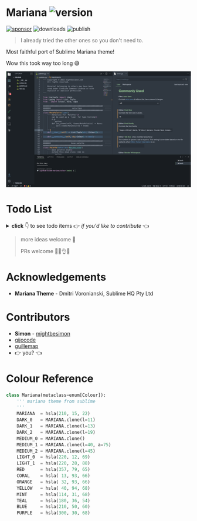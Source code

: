 # Mariana ![version](https://img.shields.io/visual-studio-marketplace/v/mightbesimon.mariana-sublime?label=)

[![sponsor](https://img.shields.io/github/sponsors/mightbesimon?color=red&label=Sponsor&logo=github)](https://github.com/sponsors/mightbesimon)
![downloads](https://img.shields.io/vscode-marketplace/i/mightbesimon.mariana-sublime?color=white&label=&logo=visualstudiocode&logoColor=blue)
![publish](https://github.com/mightbesimon/vscode-mariana/actions/workflows/publish.yml/badge.svg)

> I already tried the other ones so you don't need to.

Most faithful port of Sublime Mariana theme!

Wow this took way too long 😅

![preview](thumbnails/mariana.png)

# Todo List

<details>

<summary>
	<strong>click</strong> 👇 to see todo items 👉 <em>if you'd like to contribute</em> 👈
</summary>

🚧 diff editor

🚧 merge conflict

🚧 panel 50% done

🚧 menu bar

🚧 command center

🚧 notification 50% done

🚧 banner

🚧 extension 50% done

🚧 keybinding labels

🚧 keyboard shortcut table

🚧 debug colours

🚧 testing colours

🚧 welcome page

🚧 breadcrums

🚧 snippets

🚧 symbol icons

🚧 debug icons

🚧 notebook

🚧 charts

🚧 ports

🚧 extension colours

</details>

> more ideas welcome 🙂
>
> PRs welcome 👨‍🍳👌💋

# Acknowledgements

- **Mariana Theme** - Dmitri Voronianski, Sublime HQ Pty Ltd

# Contributors

- **Simon** - [mightbesimon](https://github.com/mightbesimon)
- [gijocode](https://github.com/gijocode)
- [guillemap](https://github.com/guillemap)
- 👉 you? 👈

# Colour Reference

```python
class Mariana(metaclass=enum[Colour]):
	'''	mariana theme from sublime
	'''
	MARIANA  = hsla(210, 15, 22)
	DARK_0   = MARIANA.clone(l=11)
	DARK_1   = MARIANA.clone(l=13)
	DARK_2   = MARIANA.clone(l=19)
	MEDIUM_0 = MARIANA.clone()
	MEDIUM_1 = MARIANA.clone(l=40, a=75)
	MEDIUM_2 = MARIANA.clone(l=45)
	LIGHT_0  = hsla(220, 12, 69)
	LIGHT_1  = hsla(220, 28, 88)
	RED      = hsla(357, 79, 65)
	CORAL    = hsla( 13, 93, 66)
	ORANGE   = hsla( 32, 93, 66)
	YELLOW   = hsla( 40, 94, 68)
	MINT     = hsla(114, 31, 68)
	TEAL     = hsla(180, 36, 54)
	BLUE     = hsla(210, 50, 60)
	PURPLE   = hsla(300, 30, 68)
```
